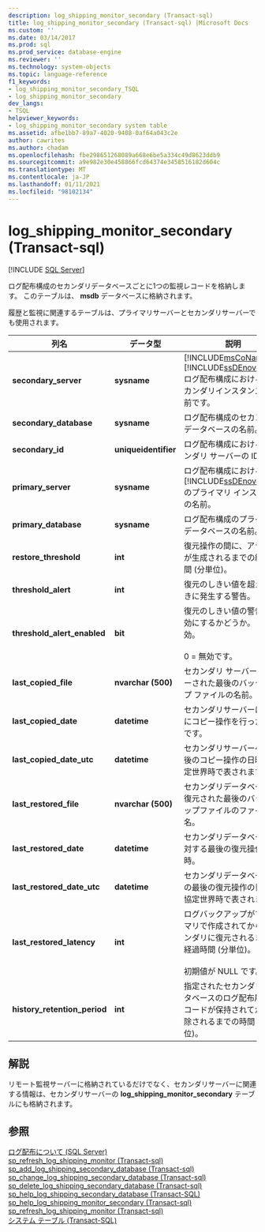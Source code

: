 ```yaml
---
description: log_shipping_monitor_secondary (Transact-sql)
title: log_shipping_monitor_secondary (Transact-sql) |Microsoft Docs
ms.custom: ''
ms.date: 03/14/2017
ms.prod: sql
ms.prod_service: database-engine
ms.reviewer: ''
ms.technology: system-objects
ms.topic: language-reference
f1_keywords:
- log_shipping_monitor_secondary_TSQL
- log_shipping_monitor_secondary
dev_langs:
- TSQL
helpviewer_keywords:
- log_shipping_monitor_secondary system table
ms.assetid: afbe1bb7-89a7-4020-9408-0af64a043c2e
author: cawrites
ms.author: chadam
ms.openlocfilehash: fbe298651268089a668e6be5a334c49d8623ddb9
ms.sourcegitcommit: a9e982e30e458866fcd64374e3458516182d604c
ms.translationtype: MT
ms.contentlocale: ja-JP
ms.lasthandoff: 01/11/2021
ms.locfileid: "98102134"
---
```

# <a name="log_shipping_monitor_secondary-transact-sql"></a>log_shipping_monitor_secondary (Transact-sql)
[!INCLUDE [SQL Server](../../includes/applies-to-version/sqlserver.md)]

  ログ配布構成のセカンダリデータベースごとに1つの監視レコードを格納します。 このテーブルは、 **msdb** データベースに格納されます。  
  
 履歴と監視に関連するテーブルは、プライマリサーバーとセカンダリサーバーでも使用されます。  
  
|列名|データ型|説明|  
|-----------------|---------------|-----------------|  
|**secondary_server**|**sysname**|[!INCLUDE[msCoName](../../includes/msconame-md.md)] [!INCLUDE[ssDEnoversion](../../includes/ssdenoversion-md.md)] ログ配布構成におけるのセカンダリインスタンスの名前です。|  
|**secondary_database**|**sysname**|ログ配布構成のセカンダリデータベースの名前。|  
|**secondary_id**|**uniqueidentifier**|ログ配布構成におけるセカンダリ サーバーの ID。|  
|**primary_server**|**sysname**|ログ配布構成における [!INCLUDE[ssDEnoversion](../../includes/ssdenoversion-md.md)]のプライマリ インスタンスの名前。|  
|**primary_database**|**sysname**|ログ配布構成のプライマリデータベースの名前。|  
|**restore_threshold**|**int**|復元操作の間に、アラートが生成されるまでの経過時間 (分単位)。|  
|**threshold_alert**|**int**|復元のしきい値を超えたときに発生する警告。|  
|**threshold_alert_enabled**|**bit**|復元のしきい値の警告を有効にするかどうか。 1 = 有効。<br /><br /> 0 = 無効です。|  
|**last_copied_file**|**nvarchar (500)**|セカンダリ サーバーにコピーされた最後のバックアップ ファイルの名前。|  
|**last_copied_date**|**datetime**|セカンダリサーバーに最後にコピー操作を行った日時です。|  
|**last_copied_date_utc**|**datetime**|セカンダリサーバーへの最後のコピー操作の日時。協定世界時で表されます。|  
|**last_restored_file**|**nvarchar (500)**|セカンダリデータベースに復元された最後のバックアップファイルのファイル名。|  
|**last_restored_date**|**datetime**|セカンダリデータベースに対する最後の復元操作の日時。|  
|**last_restored_date_utc**|**datetime**|セカンダリデータベースでの最後の復元操作の日時。協定世界時で表されます。|  
|**last_restored_latency**|**int**|ログバックアップがプライマリで作成されてからセカンダリに復元されるまでの経過時間 (分単位)。<br /><br /> 初期値が NULL です。|  
|**history_retention_period**|**int**|指定されたセカンダリデータベースのログ配布履歴レコードが保持されてから削除されるまでの時間 (分単位)。|  
  
## <a name="remarks"></a>解説  
 リモート監視サーバーに格納されているだけでなく、セカンダリサーバーに関連する情報は、セカンダリサーバーの **log_shipping_monitor_secondary** テーブルにも格納されます。  
  
## <a name="see-also"></a>参照  
 [ログ配布について &#40;SQL Server&#41;](../../database-engine/log-shipping/about-log-shipping-sql-server.md)   
 [sp_refresh_log_shipping_monitor &#40;Transact-sql&#41;](../../relational-databases/system-stored-procedures/sp-refresh-log-shipping-monitor-transact-sql.md)   
 [sp_add_log_shipping_secondary_database &#40;Transact-sql&#41;](../../relational-databases/system-stored-procedures/sp-add-log-shipping-secondary-database-transact-sql.md)   
 [sp_change_log_shipping_secondary_database &#40;Transact-sql&#41;](../../relational-databases/system-stored-procedures/sp-change-log-shipping-secondary-database-transact-sql.md)   
 [sp_delete_log_shipping_secondary_database &#40;Transact-sql&#41;](../../relational-databases/system-stored-procedures/sp-delete-log-shipping-secondary-database-transact-sql.md)   
 [sp_help_log_shipping_secondary_database &#40;Transact-SQL&#41;](../../relational-databases/system-stored-procedures/sp-help-log-shipping-secondary-database-transact-sql.md)   
 [sp_help_log_shipping_monitor_secondary &#40;Transact-sql&#41;](../../relational-databases/system-stored-procedures/sp-help-log-shipping-monitor-secondary-transact-sql.md)   
 [sp_refresh_log_shipping_monitor &#40;Transact-sql&#41;](../../relational-databases/system-stored-procedures/sp-refresh-log-shipping-monitor-transact-sql.md)   
 [システム テーブル &#40;Transact-SQL&#41;](../../relational-databases/system-tables/system-tables-transact-sql.md)  
  
  
